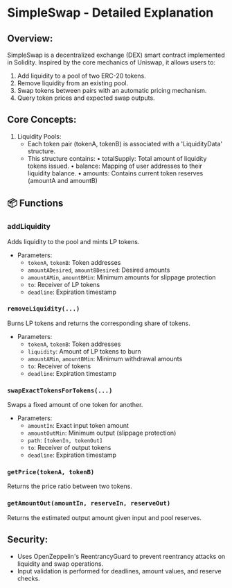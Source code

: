 # SimpleSwap  - Detailed Explanation

Overview:
----------
SimpleSwap is a decentralized exchange (DEX) smart contract implemented in Solidity. Inspired by the core mechanics of Uniswap, it allows users to:

1. Add liquidity to a pool of two ERC-20 tokens.
2. Remove liquidity from an existing pool.
3. Swap tokens between pairs with an automatic pricing mechanism.
4. Query token prices and expected swap outputs.

Core Concepts:
--------------

1. Liquidity Pools:
   - Each token pair (tokenA, tokenB) is associated with a 'LiquidityData' structure.
   - This structure contains:
     • totalSupply: Total amount of liquidity tokens issued.
     • balance: Mapping of user addresses to their liquidity balance.
     • amounts: Contains current token reserves (amountA and amountB)
## 📦 Functions 

### addLiquidity

Adds liquidity to the pool and mints LP tokens.

- Parameters:
  - `tokenA`, `tokenB`: Token addresses
  - `amountADesired`, `amountBDesired`: Desired amounts
  - `amountAMin`, `amountBMin`: Minimum amounts for slippage protection
  - `to`: Receiver of LP tokens
  - `deadline`: Expiration timestamp

### `removeLiquidity(...)`

Burns LP tokens and returns the corresponding share of tokens.

- Parameters:
  - `tokenA`, `tokenB`: Token addresses
  - `liquidity`: Amount of LP tokens to burn
  - `amountAMin`, `amountBMin`: Minimum withdrawal amounts
  - `to`: Receiver of tokens
  - `deadline`: Expiration timestamp

### `swapExactTokensForTokens(...)`

Swaps a fixed amount of one token for another.

- Parameters:
  - `amountIn`: Exact input token amount
  - `amountOutMin`: Minimum output (slippage protection)
  - `path`: `[tokenIn, tokenOut]`
  - `to`: Receiver of output tokens
  - `deadline`: Expiration timestamp

### `getPrice(tokenA, tokenB)`

Returns the price ratio between two tokens.

### `getAmountOut(amountIn, reserveIn, reserveOut)`

Returns the estimated output amount given input and pool reserves.

Security:
---------
- Uses OpenZeppelin's ReentrancyGuard to prevent reentrancy attacks on liquidity and swap operations.
- Input validation is performed for deadlines, amount values, and reserve checks.


